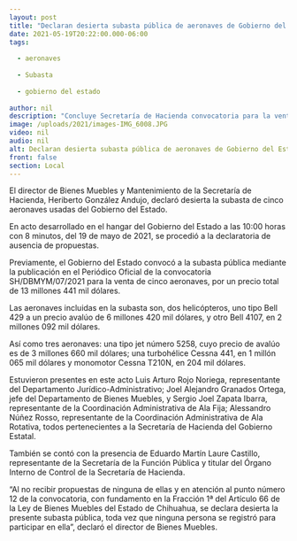 ```yaml
---
layout: post
title: "Declaran desierta subasta pública de aeronaves de Gobierno del Estado"
date: 2021-05-19T20:22:00.000-06:00
tags:
  
  - aeronaves
  
  - Subasta
  
  - gobierno del estado
  
author: nil
description: "Concluye Secretaría de Hacienda convocatoria para la venta de la flota aérea al no presentarse propuestas"
image: /uploads/2021/images-IMG_6008.JPG
video: nil
audio: nil
alt: Declaran desierta subasta pública de aeronaves de Gobierno del Estado
front: false
section: Local
---
```


El director de Bienes Muebles y Mantenimiento de la Secretaría de Hacienda, Heriberto González Andujo, declaró desierta la subasta de cinco aeronaves usadas del Gobierno del Estado.

En acto desarrollado en el hangar del Gobierno del Estado a las 10:00 horas con 8 minutos, del 19 de mayo de 2021, se procedió a la declaratoria de ausencia de propuestas.

Previamente, el Gobierno del Estado convocó a la subasta pública mediante la publicación en el Periódico Oficial de la convocatoria SH/DBMYM/07/2021 para la venta de cinco aeronaves, por un precio total de 13 millones 441 mil dólares.

Las aeronaves incluidas en la subasta son, dos helicópteros, uno tipo Bell 429 a un precio avalúo de 6 millones 420 mil dólares, y otro Bell 4107, en 2 millones 092 mil dólares.

Así como tres aeronaves: una tipo jet número 5258, cuyo precio de avalúo es de 3 millones 660 mil dólares; una turbohélice Cessna 441, en 1 millón 065 mil dólares y monomotor Cessna T210N, en 204 mil dólares.

Estuvieron presentes en este acto Luis Arturo Rojo Noriega, representante del Departamento Jurídico-Administrativo; Joel Alejandro Granados Ortega, jefe del Departamento de Bienes Muebles, y Sergio Joel Zapata Ibarra, representante de la Coordinación Administrativa de Ala Fija; Alessandro Núñez Rosso, representante de la Coordinación Administrativa de Ala Rotativa, todos pertenecientes a la Secretaría de Hacienda del Gobierno Estatal.

También se contó con la presencia de Eduardo Martín Laure Castillo, representante de la Secretaría de la Función Pública y titular del Órgano Interno de Control de la Secretaría de Hacienda.

“Al no recibir propuestas de ninguna de ellas y en atención al punto número 12 de la convocatoria, con fundamento en la Fracción 1ª del Artículo 66 de la Ley de Bienes Muebles del Estado de Chihuahua, se declara desierta la presente subasta pública, toda vez que ninguna persona se registró para participar en ella”, declaró el director de Bienes Muebles.
